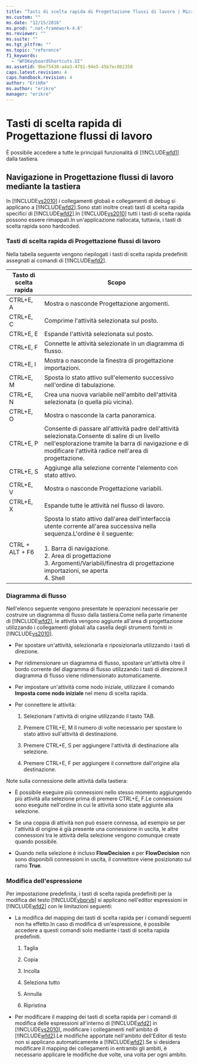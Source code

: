 ```yaml
---
title: "Tasti di scelta rapida di Progettazione flussi di lavoro | Microsoft Docs"
ms.custom: ""
ms.date: "12/15/2016"
ms.prod: ".net-framework-4.6"
ms.reviewer: ""
ms.suite: ""
ms.tgt_pltfrm: ""
ms.topic: "reference"
f1_keywords: 
  - "WFDKeyboardShortcuts.UI"
ms.assetid: 9be75438-a4a3-4781-94e5-45b7ec082358
caps.latest.revision: 4
caps.handback.revision: 4
author: "ErikRe"
ms.author: "erikre"
manager: "erikre"
---
```

# Tasti di scelta rapida di Progettazione flussi di lavoro
È possibile accedere a tutte le principali funzionalità di [!INCLUDE[wfd1](../workflow-designer/includes/wfd1_md.md)] dalla tastiera.  
  
## Navigazione in Progettazione flussi di lavoro mediante la tastiera  
 In [!INCLUDE[vs2010](../modeling/includes/vs2010_md.md)] i collegamenti globali e collegamenti di debug si applicano a [!INCLUDE[wfd2](../workflow-designer/includes/wfd2_md.md)].Sono stati inoltre creati tasti di scelta rapida specifici di [!INCLUDE[wfd2](../workflow-designer/includes/wfd2_md.md)].In [!INCLUDE[vs2010](../modeling/includes/vs2010_md.md)] tutti i tasti di scelta rapida possono essere rimappati.In un'applicazione riallocata, tuttavia, i tasti di scelta rapida sono hardcoded.  
  
### Tasti di scelta rapida di Progettazione flussi di lavoro  
 Nella tabella seguente vengono riepilogati i tasti di scelta rapida predefiniti assegnati ai comandi di [!INCLUDE[wfd2](../workflow-designer/includes/wfd2_md.md)].  
  
|Tasto di scelta rapida|Scopo|  
|----------------------------|-----------|  
|CTRL\+E, A|Mostra o nasconde Progettazione argomenti.|  
|CTRL\+E, C|Comprime l'attività selezionata sul posto.|  
|CTRL\+E, E|Espande l'attività selezionata sul posto.|  
|CTRL\+E, F|Connette le attività selezionate in un diagramma di flusso.|  
|CTRL\+E, I|Mostra o nasconde la finestra di progettazione importazioni.|  
|CTRL\+E, M|Sposta lo stato attivo sull'elemento successivo nell'ordine di tabulazione.|  
|CTRL\+E, N|Crea una nuova variabile nell'ambito dell'attività selezionata \(o quella più vicina\).|  
|CTRL\+E, O|Mostra o nasconde la carta panoramica.|  
|CTRL\+E, P|Consente di passare all'attività padre dell'attività selezionata.Consente di salire di un livello nell'esplorazione tramite la barra di navigazione e di modificare l'attività radice nell'area di progettazione.|  
|CTRL\+E, S|Aggiunge alla selezione corrente l'elemento con stato attivo.|  
|CTRL\+E, V|Mostra o nasconde Progettazione variabili.|  
|CTRL\+E, X|Espande tutte le attività nel flusso di lavoro.|  
|CTRL \+ ALT \+ F6|Sposta lo stato attivo dall'area dell'interfaccia utente corrente all'area successiva nella sequenza.L'ordine è il seguente:<br /><br /> 1.  Barra di navigazione.<br />2.  Area di progettazione<br />3.  Argomenti\/Variabili\/finestra di progettazione importazioni, se aperta<br />4.  Shell|  
  
### Diagramma di flusso  
 Nell'elenco seguente vengono presentate le operazioni necessarie per costruire un diagramma di flusso dalla tastiera.Come nella parte rimanente di [!INCLUDE[wfd2](../workflow-designer/includes/wfd2_md.md)], le attività vengono aggiunte all'area di progettazione utilizzando i collegamenti globali alla casella degli strumenti forniti in [!INCLUDE[vs2010](../modeling/includes/vs2010_md.md)].  
  
-   Per spostare un'attività, selezionarla e riposizionarla utilizzando i tasti di direzione.  
  
-   Per ridimensionare un diagramma di flusso, spostare un'attività oltre il bordo corrente del diagramma di flusso utilizzando i tasti di direzione.Il diagramma di flusso viene ridimensionato automaticamente.  
  
-   Per impostare un'attività come nodo iniziale, utilizzare il comando **Imposta come nodo iniziale** nel menu di scelta rapida.  
  
-   Per connettere le attività:  
  
    1.  Selezionare l'attività di origine utilizzando il tasto TAB.  
  
    2.  Premere CTRL\+E, M il numero di volte necessario per spostare lo stato attivo sull'attività di destinazione.  
  
    3.  Premere CTRL\+E, S per aggiungere l'attività di destinazione alla selezione.  
  
    4.  Premere CTRL\+E, F per aggiungere il connettore dall'origine alla destinazione.  
  
 Note sulla connessione delle attività dalla tastiera:  
  
-   È possibile eseguire più connessioni nello stesso momento aggiungendo più attività alla selezione prima di premere CTRL\+E, F.Le connessioni sono eseguite nell'ordine in cui le attività sono state aggiunte alla selezione.  
  
-   Se una coppia di attività non può essere connessa, ad esempio se per l'attività di origine è già presente una connessione in uscita, le altre connessioni tra le attività della selezione vengono comunque create quando possibile.  
  
-   Quando nella selezione è incluso **FlowDecision** e per **FlowDecision** non sono disponibili connessioni in uscita, il connettore viene posizionato sul ramo **True**.  
  
### Modifica dell'espressione  
 Per impostazione predefinita, i tasti di scelta rapida predefiniti per la modifica del testo [!INCLUDE[vbprvb](../code-quality/includes/vbprvb_md.md)] si applicano nell'editor espressioni in [!INCLUDE[wfd2](../workflow-designer/includes/wfd2_md.md)] con le limitazioni seguenti:  
  
-   La modifica del mapping dei tasti di scelta rapida per i comandi seguenti non ha effetto.In caso di modifica di un'espressione, è possibile accedere a questi comandi solo mediante i tasti di scelta rapida predefiniti.  
  
    1.  Taglia  
  
    2.  Copia  
  
    3.  Incolla  
  
    4.  Seleziona tutto  
  
    5.  Annulla  
  
    6.  Ripristina  
  
-   Per modificare il mapping dei tasti di scelta rapida per i comandi di modifica delle espressioni all'interno di [!INCLUDE[wfd2](../workflow-designer/includes/wfd2_md.md)] in [!INCLUDE[vs2010](../modeling/includes/vs2010_md.md)], modificare i collegamenti nell'ambito di [!INCLUDE[wfd2](../workflow-designer/includes/wfd2_md.md)].Le modifiche apportate nell'ambito dell'Editor di testo non si applicano automaticamente a [!INCLUDE[wfd2](../workflow-designer/includes/wfd2_md.md)].Se si desidera modificare il mapping dei collegamenti in entrambi gli ambiti, è necessario applicare le modifiche due volte, una volta per ogni ambito.